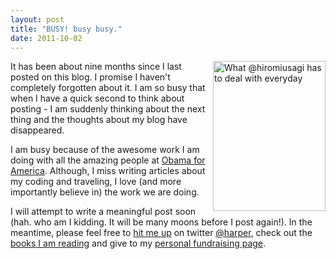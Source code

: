 ```yaml
--- 
layout: post
title: "BUSY! busy busy."
date: 2011-10-02
--- 
```


<img src="http://farm7.static.flickr.com/6014/5933954537_392b0caa83_m.jpg" width="180" height="240" alt="What @hiromiusagi has to deal with everyday" align="right">

It has been about nine months since I last posted on this blog. I promise I haven't completely forgotten about it. I am so busy that when I have a quick second to  think about posting - I am suddenly thinking about the next thing and the thoughts about my blog have disappeared.

I am busy because of the awesome work I am doing with all the amazing people at [Obama for America](http://barackobama.com). Although, I miss writing articles about my coding and traveling, I love (and more importantly believe in) the work we are doing. 

I will attempt to write a meaningful post soon (hah. who am I kidding. It will be many moons before I post again!). In the meantime, please feel free to [hit me up](https://twitter.com/intent/tweet?text=@harper+yo) on twitter [@harper](https://twitter.com/intent/follow?screen_name=harper), check out the [books I am reading](https://harperreed.org/books) and give to my [personal fundraising page](https://donate.barackobama.com/page/outreach/view/2012/harper).
